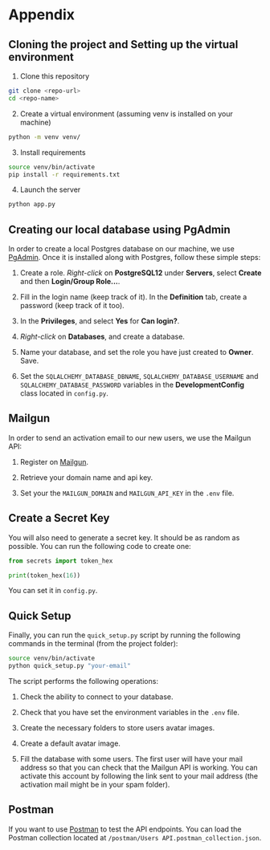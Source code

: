 # Appendix

## Cloning the project and Setting up the virtual environment

1. Clone this repository

```zsh
git clone <repo-url>
cd <repo-name>
```

2. Create a virtual environment (assuming venv is installed on your machine)

```zsh
python -m venv venv/
```

3. Install requirements

```zsh
source venv/bin/activate
pip install -r requirements.txt
```

4. Launch the server

```zsh
python app.py
```

## Creating our local database using PgAdmin

In order to create a local Postgres database on our machine, we use [PgAdmin](https://www.pgadmin.org/). Once it is installed along with Postgres, follow these simple steps:

1. Create a role. *Right-click* on **PostgreSQL12** under **Servers**, select **Create** and then **Login/Group Role...**.

2. Fill in the login name (keep track of it). In the **Definition** tab, create a password (keep track of it too).

3. In the **Privileges**, and select **Yes** for **Can login?**.

4. *Right-click* on **Databases**, and create a database.

5. Name your database, and set the role you have just created to **Owner**. Save.

6. Set the `SQLALCHEMY_DATABASE_DBNAME`, `SQLALCHEMY_DATABASE_USERNAME` and `SQLALCHEMY_DATABASE_PASSWORD` variables in the **DevelopmentConfig** class located in `config.py`.

## Mailgun

In order to send an activation email to our new users, we use the Mailgun API:

1. Register on [Mailgun](https://www.mailgun.com/).

2. Retrieve your domain name and api key.

3. Set your the `MAILGUN_DOMAIN` and `MAILGUN_API_KEY` in the `.env` file.

## Create a Secret Key

You will also need to generate a secret key. It should be as random as possible. You can run the following code to create one:

```python
from secrets import token_hex

print(token_hex(16))
```

You can set it in `config.py`.

## Quick Setup

Finally, you can run the `quick_setup.py` script by running the following commands in the terminal (from the project folder):

```bash
source venv/bin/activate
python quick_setup.py "your-email"
```

The script performs the following operations:

1. Check the ability to connect to your database.

2. Check that you have set the environment variables in the `.env` file.

3. Create the necessary folders to store users avatar images.

4. Create a default avatar image.

5. Fill the database with some users. The first user will have your mail address so that you can check that the Mailgun API is working. You can activate this account by following the link sent to your mail address (the activation mail might be in your spam folder).

## Postman

If you want to use [Postman](https://www.postman.com/) to test the API endpoints. You can load the Postman collection located at `/postman/Users API.postman_collection.json`.
